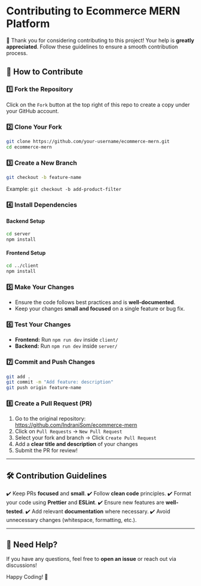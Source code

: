 # Contributing to Ecommerce MERN Platform

🚀 Thank you for considering contributing to this project! Your help is **greatly appreciated**. Follow these guidelines to ensure a smooth contribution process.

## 📌 How to Contribute

### 1️⃣ Fork the Repository

Click on the `Fork` button at the top right of this repo to create a copy under your GitHub account.

### 2️⃣ Clone Your Fork

```sh
git clone https://github.com/your-username/ecommerce-mern.git
cd ecommerce-mern
```

### 3️⃣ Create a New Branch

```sh
git checkout -b feature-name
```

Example: `git checkout -b add-product-filter`

### 4️⃣ Install Dependencies

#### Backend Setup

```sh
cd server
npm install
```

#### Frontend Setup

```sh
cd ../client
npm install
```

### 5️⃣ Make Your Changes

- Ensure the code follows best practices and is **well-documented**.
- Keep your changes **small and focused** on a single feature or bug fix.

### 6️⃣ Test Your Changes

- **Frontend:** Run `npm run dev` inside `client/`
- **Backend:** Run `npm run dev` inside `server/`

### 7️⃣ Commit and Push Changes

```sh
git add .
git commit -m "Add feature: description"
git push origin feature-name
```

### 8️⃣ Create a Pull Request (PR)

1. Go to the original repository: https://github.com/IndraniSom/ecommerce-mern
2. Click on `Pull Requests` → `New Pull Request`
3. Select your fork and branch → Click `Create Pull Request`
4. Add a **clear title and description** of your changes
5. Submit the PR for review!

---

## 🛠️ Contribution Guidelines

✔️ Keep PRs **focused** and **small**.
✔️ Follow **clean code** principles.
✔️ Format your code using **Prettier** and **ESLint**.
✔️ Ensure new features are **well-tested**.
✔️ Add relevant **documentation** where necessary.
✔️ Avoid unnecessary changes (whitespace, formatting, etc.).

---

## 💬 Need Help?

If you have any questions, feel free to **open an issue** or reach out via discussions!

Happy Coding! 🚀
